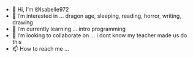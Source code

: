 - 👋 Hi, I’m @Isabelle972
- 👀 I’m interested in ... dragon age, sleeping, reading, horror, writing, drawing 
- 🌱 I’m currently learning ... intro programming
- 💞️ I’m looking to collaborate on ... i dont know my teacher made us do this
- 📫 How to reach me ...

<!---
Isabelle972/Isabelle972 is a ✨ special ✨ repository because its `README.md` (this file) appears on your GitHub profile.
You can click the Preview link to take a look at your changes.
--->
